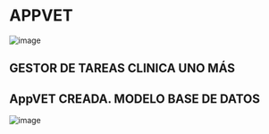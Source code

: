 # APPVET
![image](https://user-images.githubusercontent.com/73643721/117565822-a2afd900-b0b3-11eb-8098-d0cf113916cc.png)

## GESTOR DE TAREAS CLINICA UNO MÁS

## AppVET CREADA. MODELO BASE DE DATOS
![image](https://user-images.githubusercontent.com/73643721/118639463-3aaa7280-b7d8-11eb-8c2c-0a5139c935ba.png)






